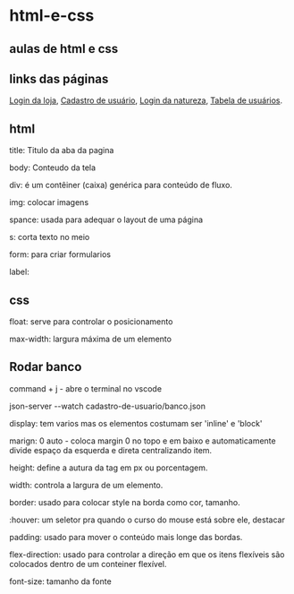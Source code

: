 # html-e-css

## aulas de html e css

  ## links das páginas
  [Login da loja](https://isabeledelimaoliveira.github.io/html-e-css/),
  [Cadastro de usuário](https://isabeledelimaoliveira.github.io/html-e-css/cadastro-de-usuario/),
  [Login da natureza](https://isabeledelimaoliveira.github.io/html-e-css/login-natureza/),
  [Tabela de usuários](https://isabeledelimaoliveira.github.io/html-e-css/tabela-usuarios/).

## html

title: Titulo da aba da pagina

body: Conteudo da tela

div: é um contêiner (caixa) genérica para conteúdo de fluxo.

img: colocar imagens

spance: usada para adequar o layout de uma página

s: corta texto no meio

form: para criar formularios

label:

  
  
  

## css

float: serve para controlar o posicionamento

max-width: largura máxima de um elemento

  
  

## Rodar banco

command + j - abre o terminal no vscode

json-server --watch cadastro-de-usuario/banco.json

  

display: tem varios mas os elementos costumam ser 'inline' e 'block'

  

marign: 0 auto - coloca margin 0 no topo e em baixo e automaticamente divide espaço da esquerda e direta centralizando item.

  

height: define a autura da tag em px ou porcentagem.

width: controla a largura de um elemento.

  

border: usado para colocar style na borda como cor, tamanho.

  

:houver: um seletor pra quando o curso do mouse está sobre ele, destacar

  

padding: usado para mover o conteúdo mais longe das bordas.

  

flex-direction: usado para controlar a direção em que os itens flexíveis são colocados dentro de um conteiner flexível.

  

font-size: tamanho da fonte
